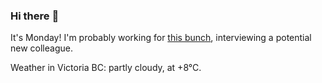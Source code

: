 ### Hi there :wave:

It's Monday! I'm probably working for [this bunch](https://github.com/kohofinancial), interviewing a potential new colleague.

Weather in Victoria BC: partly cloudy, at +8°C.
